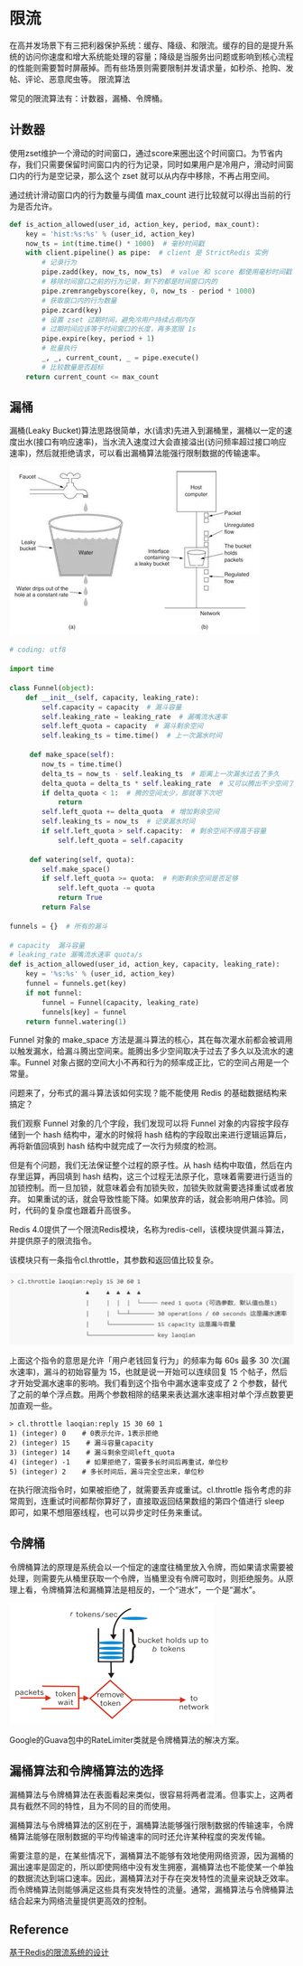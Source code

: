 # 限流

在高并发场景下有三把利器保护系统：缓存、降级、和限流。缓存的目的是提升系统的访问你速度和增大系统能处理的容量；降级是当服务出问题或影响到核心流程的性能则需要暂时屏蔽掉。而有些场景则需要限制并发请求量，如秒杀、抢购、发帖、评论、恶意爬虫等。
限流算法

常见的限流算法有：计数器，漏桶、令牌桶。

## 计数器

使用zset维护一个滑动的时间窗口，通过score来圈出这个时间窗口。为节省内存，我们只需要保留时间窗口内的行为记录，同时如果用户是冷用户，滑动时间窗口内的行为是空记录，那么这个 zset 就可以从内存中移除，不再占用空间。 

通过统计滑动窗口内的行为数量与阈值 max_count 进行比较就可以得出当前的行为是否允许。

```python
def is_action_allowed(user_id, action_key, period, max_count):     
    key = 'hist:%s:%s' % (user_id, action_key)     
    now_ts = int(time.time() * 1000)  # 毫秒时间戳     
    with client.pipeline() as pipe:  # client 是 StrictRedis 实例         
        # 记录行为         
        pipe.zadd(key, now_ts, now_ts)  # value 和 score 都使用毫秒时间戳         
        # 移除时间窗口之前的行为记录，剩下的都是时间窗口内的         
        pipe.zremrangebyscore(key, 0, now_ts - period * 1000)         
        # 获取窗口内的行为数量         
        pipe.zcard(key) 
        # 设置 zset 过期时间，避免冷用户持续占用内存         
        # 过期时间应该等于时间窗口的长度，再多宽限 1s         
        pipe.expire(key, period + 1)         
        # 批量执行         
        _, _, current_count, _ = pipe.execute()     
        # 比较数量是否超标     
    return current_count <= max_count 
```

## 漏桶

漏桶(Leaky Bucket)算法思路很简单，水(请求)先进入到漏桶里，漏桶以一定的速度出水(接口有响应速率)，当水流入速度过大会直接溢出(访问频率超过接口响应速率)，然后就拒绝请求，可以看出漏桶算法能强行限制数据的传输速率。

<img src="./image/5b0765177a1222540da1865edac47972.jpg" />

```python
# coding: utf8 
 
import time 
 
class Funnel(object):     
    def __init__(self, capacity, leaking_rate):         
        self.capacity = capacity  # 漏斗容量         
        self.leaking_rate = leaking_rate  # 漏嘴流水速率 
        self.left_quota = capacity  # 漏斗剩余空间         
        self.leaking_ts = time.time()  # 上一次漏水时间 
    
     def make_space(self):         
        now_ts = time.time()         
        delta_ts = now_ts - self.leaking_ts  # 距离上一次漏水过去了多久         
        delta_quota = delta_ts * self.leaking_rate  # 又可以腾出不少空间了         
        if delta_quota < 1:  # 腾的空间太少，那就等下次吧             
            return         
        self.left_quota += delta_quota  # 增加剩余空间         
        self.leaking_ts = now_ts  # 记录漏水时间         
        if self.left_quota > self.capacity:  # 剩余空间不得高于容量             
            self.left_quota = self.capacity 

     def watering(self, quota):         
        self.make_space()         
        if self.left_quota >= quota:  # 判断剩余空间是否足够             
            self.left_quota -= quota             
            return True         
        return False 

funnels = {}  # 所有的漏斗 

# capacity  漏斗容量 
# leaking_rate 漏嘴流水速率 quota/s 
def is_action_allowed(user_id, action_key, capacity, leaking_rate):     
    key = '%s:%s' % (user_id, action_key)     
    funnel = funnels.get(key)     
    if not funnel:         
        funnel = Funnel(capacity, leaking_rate)         
        funnels[key] = funnel     
    return funnel.watering(1) 
```

Funnel 对象的 make_space 方法是漏斗算法的核心，其在每次灌水前都会被调用以触发漏水，给漏斗腾出空间来。能腾出多少空间取决于过去了多久以及流水的速率。Funnel 对象占据的空间大小不再和行为的频率成正比，它的空间占用是一个常量。 

问题来了，分布式的漏斗算法该如何实现？能不能使用 Redis 的基础数据结构来搞定？ 

我们观察 Funnel 对象的几个字段，我们发现可以将 Funnel 对象的内容按字段存储到一个 hash 结构中，灌水的时候将 hash 结构的字段取出来进行逻辑运算后，再将新值回填到 hash 结构中就完成了一次行为频度的检测。

但是有个问题，我们无法保证整个过程的原子性。从 hash 结构中取值，然后在内存里运算，再回填到 hash 结构，这三个过程无法原子化，意味着需要进行适当的加锁控制。而一旦加锁，就意味着会有加锁失败，加锁失败就需要选择重试或者放弃。 如果重试的话，就会导致性能下降。如果放弃的话，就会影响用户体验。同时，代码的复杂度也跟着升高很多。

Redis 4.0提供了一个限流Redis模块，名称为redis-cell，该模块提供漏斗算法，并提供原子的限流指令。

该模块只有一条指令cl.throttle，其参数和返回值比较复杂。

<img src="./image/b479239a9ed81b105c86bbadfc6450fe.png" />

上面这个指令的意思是允许「用户老钱回复行为」的频率为每 60s 最多 30 次(漏水速率)，漏斗的初始容量为 15，也就是说一开始可以连续回复 15 个帖子，然后才开始受漏水速率的影响。我们看到这个指令中漏水速率变成了 2 个参数，替代了之前的单个浮点数。用两个参数相除的结果来表达漏水速率相对单个浮点数要更加直观一些。

```
> cl.throttle laoqian:reply 15 30 60 1
1) (integer) 0    # 0表示允许，1表示拒绝
2) (integer) 15    # 漏斗容量capacity
3) (integer) 14    # 漏斗剩余空间left_quota
4) (integer) -1    # 如果拒绝了，需要多长时间后再重试，单位秒
5) (integer) 2    # 多长时间后，漏斗完全空出来，单位秒
```

在执行限流指令时，如果被拒绝了，就需要丢弃或重试。cl.throttle 指令考虑的非常周到，连重试时间都帮你算好了，直接取返回结果数组的第四个值进行 sleep 即可，如果不想阻塞线程，也可以异步定时任务来重试。 

## 令牌桶

令牌桶算法的原理是系统会以一个恒定的速度往桶里放入令牌，而如果请求需要被处理，则需要先从桶里获取一个令牌，当桶里没有令牌可取时，则拒绝服务。从原理上看，令牌桶算法和漏桶算法是相反的，一个“进水”，一个是“漏水”。

<img src="./image/6da79f6db4c3dc6fad11fa4f10ffbbe9.png" />

Google的Guava包中的RateLimiter类就是令牌桶算法的解决方案。

## 漏桶算法和令牌桶算法的选择

漏桶算法与令牌桶算法在表面看起来类似，很容易将两者混淆。但事实上，这两者具有截然不同的特性，且为不同的目的而使用。

漏桶算法与令牌桶算法的区别在于，漏桶算法能够强行限制数据的传输速率，令牌桶算法能够在限制数据的平均传输速率的同时还允许某种程度的突发传输。

需要注意的是，在某些情况下，漏桶算法不能够有效地使用网络资源，因为漏桶的漏出速率是固定的，所以即使网络中没有发生拥塞，漏桶算法也不能使某一个单独的数据流达到端口速率。因此，漏桶算法对于存在突发特性的流量来说缺乏效率。而令牌桶算法则能够满足这些具有突发特性的流量。通常，漏桶算法与令牌桶算法结合起来为网络流量提供更高效的控制。

## Reference

[基于Redis的限流系统的设计](https://www.jianshu.com/p/a3d068f2586d)